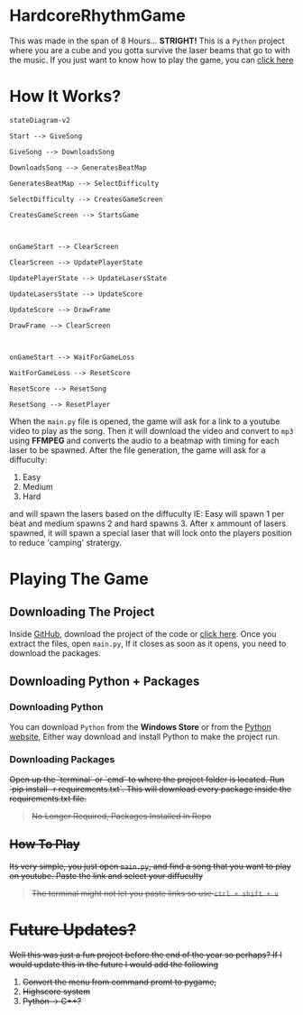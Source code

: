 
# HardcoreRhythmGame
This was made in the span of 8 Hours... **STRIGHT!**
This is a `Python` project where you are a cube and you gotta survive the laser beams that go to with the music.
If you just want to know how to play the game, you can [click here](#playing-the-game)

# How It Works?
``` mermaid
stateDiagram-v2

Start --> GiveSong

GiveSong --> DownloadsSong

DownloadsSong --> GeneratesBeatMap

GeneratesBeatMap --> SelectDifficulty

SelectDifficulty --> CreatesGameScreen

CreatesGameScreen --> StartsGame

  

onGameStart --> ClearScreen

ClearScreen --> UpdatePlayerState

UpdatePlayerState --> UpdateLasersState

UpdateLasersState --> UpdateScore

UpdateScore --> DrawFrame

DrawFrame --> ClearScreen

  

onGameStart --> WaitForGameLoss

WaitForGameLoss --> ResetScore

ResetScore --> ResetSong

ResetSong --> ResetPlayer
```
When the `main.py` file is opened, the game will ask for a link to a youtube video to play as the song. Then it will download the video and convert to `mp3` using **FFMPEG** and converts the audio to a beatmap with timing for each laser to be spawned.
After the file generation, the game will ask for a diffuculty:
1. Easy
2. Medium
3. Hard

and will spawn the lasers based on the diffuculty
IE: Easy will spawn 1 per beat and medium spawns 2 and hard spawns 3.
After x ammount of lasers spawned, it will spawn a special laser that will lock onto the players position to reduce 'camping' stratergy.


# Playing The Game
## Downloading The Project
Inside [GitHub](https://github.com/ChezyName/HardcoreRhythmGame), download the project of the code or [click here](https://github.com/ChezyName/HardcoreRhythmGame/archive/refs/heads/main.zip).
Once you extract the files, open `main.py`, If it closes as soon as it opens, you need to download the packages.
## Downloading Python + Packages
### Downloading Python
You can download `Python` from the **Windows Store** or from the [Python website](https://www.python.org/), Either way download and install Python to make the project run.

### Downloading Packages
<s>
Open up the `terminal` or `cmd` to where the project folder is located. Run `pip install -r requirements.txt`. This will download every package inside the requirements.txt file.

> No Longer Required, Packages Installed In Repo


## How To Play
Its very simple, you just open `main.py`, and find a song that you want to play on youtube. Paste the link and select your diffuculty
> The terminal might not let you paste links so use `ctrl + shift + v` 


# Future Updates?
Well this was just a fun project before the end of the year so perhaps?
If I would update this in the future I would add the following
1. Convert the menu from command promt to pygame,
2. Highscore system
3. Python &rarr; C++?

